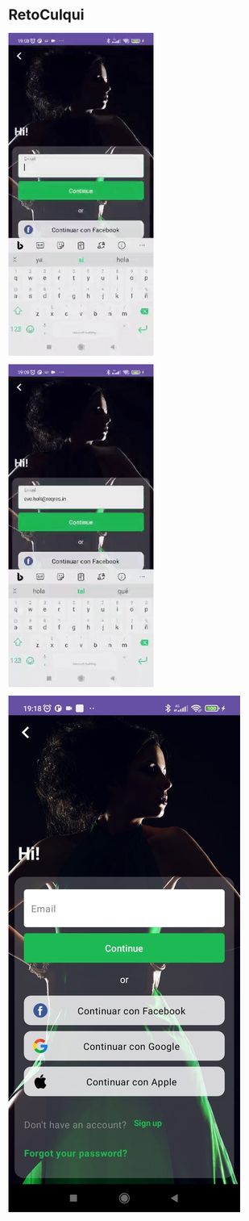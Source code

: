 # RetoCulqui

![video](visuales_github/video_1.gif) 

![video](visuales_github/video_2.gif) 

![WelcomeScreen](visuales_github/screenshot.jpeg)
